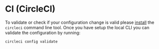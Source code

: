 # CI (CircleCI)

To validate or check if your configuration change is valid please [install](https://circleci.com/docs/2.0/local-cli/#installation) the `circleci` command line tool.
Once you have setup the local CLI you can validate the configuration by running:


```bash
circleci config validate
```

